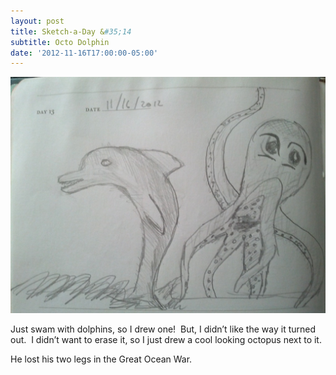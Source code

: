 ```yaml
---
layout: post
title: Sketch-a-Day &#35;14
subtitle: Octo Dolphin
date: '2012-11-16T17:00:00-05:00'
---
```

![](/assets/images/sketches/sad14-octo-dolphin.jpg)

Just swam with dolphins, so I drew one!  But, I didn’t like the way it turned out.  I didn’t want to erase it, so I just drew a cool looking octopus next to it.

He lost his two legs in the Great Ocean War.

